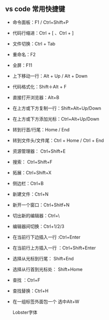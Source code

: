 ## vs code 常用快捷键

- 命令面板：F1 /  Ctrl+Shift+P

- 代码行缩进：Ctrl + [ 、Ctrl + ]

- 文件切换：Ctrl + Tab

- 重命名：F2

- 全屏：F11

- 上下移动一行：Alt + Up / Alt + Down

- 代码格式化：Shift＋Alt + F

- 直接打开浏览器：Alt+B

- 在上方或下方复制一行：Shift+Alt+Up/Down 

- 在上方或下方添加光标：Ctrl+Alt+Up/Down

- 转到行首/行尾：Home / End

- 转到文件头/文件尾：Ctrl + Home / Ctrl + End

- 资源管理器： Ctrl+Shift+E

- 搜索： Ctrl+Shift+F

- 拓展：Ctrl+Shift+X

- 侧边栏：Ctrl+B

- 新建文件：Ctrl+N

- 新开一个窗口：Ctrl+Shitf+N

- 切出新的编辑器：Ctrl+\

- 编辑器间切换：Ctrl+1/2/3

- 在当前行下边插入一行 :Ctrl+Enter

- 在当前行上方插入一行 ：Ctrl+Shift+Enter

- 选择从光标到行尾： Shift+End

- 选择从行首到光标处： Shift+Home

- 查找 ：Ctrl+F

- 查找替换：Ctrl+H

- 在一组标签外面包一个  选中Alt+W

  

  

  

  

  <link href="https://fonts.googleapis.com/css?family=Lobster" rel="stylesheet" type="text/css">  Lobster字体
